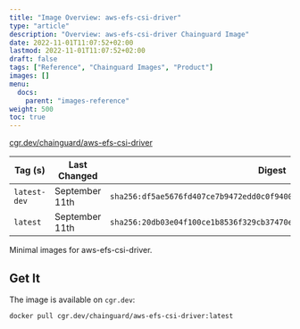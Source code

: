 ```yaml
---
title: "Image Overview: aws-efs-csi-driver"
type: "article"
description: "Overview: aws-efs-csi-driver Chainguard Image"
date: 2022-11-01T11:07:52+02:00
lastmod: 2022-11-01T11:07:52+02:00
draft: false
tags: ["Reference", "Chainguard Images", "Product"]
images: []
menu:
  docs:
    parent: "images-reference"
weight: 500
toc: true
---
```


[cgr.dev/chainguard/aws-efs-csi-driver](https://github.com/chainguard-images/images/tree/main/images/aws-efs-csi-driver)

| Tag (s)       | Last Changed   | Digest                                                                    |
|---------------|----------------|---------------------------------------------------------------------------|
|  `latest-dev` | September 11th | `sha256:df5ae5676fd407ce7b9472edd0c0f9400c2dcb5d4e0ad5098e04b39b45b0e3ff` |
|  `latest`     | September 11th | `sha256:20db03e04f100ce1b8536f329cb37470e6c3e15718040ec7c549ef1e8e7aa91f` |



Minimal images for aws-efs-csi-driver.

## Get It

The image is available on `cgr.dev`:

```
docker pull cgr.dev/chainguard/aws-efs-csi-driver:latest
```

